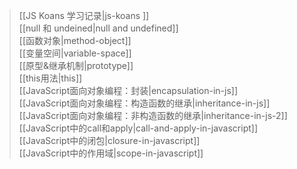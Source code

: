 > [[JS Koans 学习记录|js-koans ]]  
[[null 和 undeined|null and undefined]]  
[[函数对象|method-object]]  
[[变量空间|variable-space]]  
[[原型&继承机制|prototype]]  
[[this用法|this]]  
[[JavaScript面向对象编程：封装|encapsulation-in-js]]  
[[JavaScript面向对象编程：构造函数的继承|inheritance-in-js]]  
[[JavaScript面向对象编程：非构造函数的继承|inheritance-in-js-2]]  
[[JavaScript中的call和apply|call-and-apply-in-javascript]]  
[[JavaScript中的闭包|closure-in-javascript]]  
[[JavaScript中的作用域|scope-in-javascript]]  






